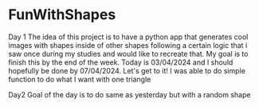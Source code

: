 # FunWithShapes
Day 1
The idea of this project is to have a python app that generates cool images with shapes inside of other shapes following a certain logic that i saw once during my studies and would like to recreate that.
My goal is to finish this by the end of the week. Today is 03/04/2024 and I should hopefully be done by 07/04/2024. Let's get to it!
I was able to do simple function to do what I want with one triangle

Day2
Goal of the day is to do same as yesterday but with a random shape